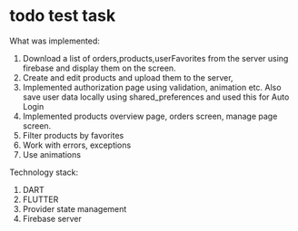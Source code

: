 # todo test task

What was implemented:
1. Download a list of orders,products,userFavorites from the server using firebase and display them on the screen.
2. Create and edit products and upload them to the server,
3. Implemented authorization page using validation, animation etc. Also save user data locally using shared_preferences and used this for Auto Login
4. Implemented products overview page, orders screen, manage page screen. 
5. Filter products by favorites
6. Work with errors, exceptions
7. Use animations

Technology stack:

1. DART
2. FLUTTER
3. Provider state management
4. Firebase server
